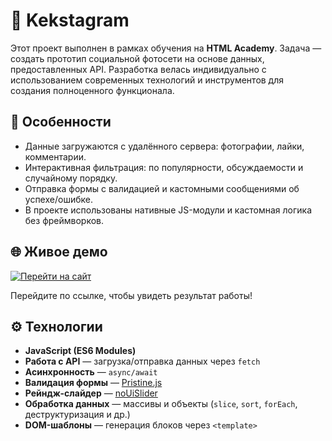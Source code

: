 # 🚀 Kekstagram 

Этот проект выполнен в рамках обучения на **HTML Academy**.
Задача — создать прототип социальной фотосети на основе данных, предоставленных API.
Разработка велась индивидуально с использованием современных технологий и инструментов для создания полноценного функционала.

## 📌 Особенности

- Данные загружаются с удалённого сервера: фотографии, лайки, комментарии.
- Интерактивная фильтрация: по популярности, обсуждаемости и случайному порядку.
- Отправка формы с валидацией и кастомными сообщениями об успехе/ошибке.
- В проекте использованы нативные JS-модули и кастомная логика без фреймворков.

## 🌐 Живое демо

[![Перейти на сайт](https://img.shields.io/badge/Смотреть_сайт-8957e5?style=for-the-badge&logo=github&logoColor=white)](https://kristinanoskova.github.io/2235875-kekstagram-32/)

Перейдите по ссылке, чтобы увидеть результат работы!

## ⚙️ Технологии

- **JavaScript (ES6 Modules)**  
- **Работа с API** — загрузка/отправка данных через `fetch`  
- **Асинхронность** — `async/await`  
- **Валидация формы** — [Pristine.js](https://github.com/posabsolute/Pristine)  
- **Рейндж-слайдер** — [noUiSlider](https://github.com/miljko/noUiSlider)  
- **Обработка данных** — массивы и объекты (`slice`, `sort`, `forEach`, деструктуризация и др.) 
- **DOM-шаблоны** — генерация блоков через `<template>`
